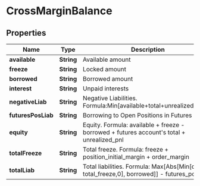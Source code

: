 
# CrossMarginBalance

## Properties

Name | Type | Description | Notes
------------ | ------------- | ------------- | -------------
**available** | **String** | Available amount |  [optional]
**freeze** | **String** | Locked amount |  [optional]
**borrowed** | **String** | Borrowed amount |  [optional]
**interest** | **String** | Unpaid interests |  [optional]
**negativeLiab** | **String** | Negative Liabilities. Formula:Min[available+total+unrealized_pnl,0] |  [optional]
**futuresPosLiab** | **String** | Borrowing to Open Positions in Futures |  [optional]
**equity** | **String** | Equity. Formula: available + freeze - borrowed + futures account&#39;s total + unrealized_pnl |  [optional]
**totalFreeze** | **String** | Total freeze. Formula: freeze + position_initial_margin + order_margin |  [optional]
**totalLiab** | **String** | Total liabilities. Formula: Max[Abs[Min[quity - total_freeze,0], borrowed]] - futures_pos_liab |  [optional]

